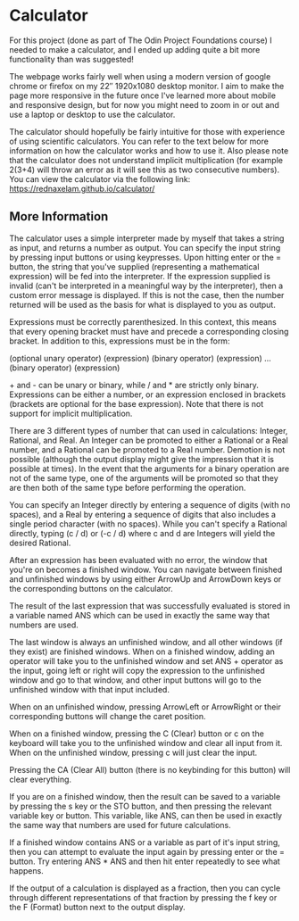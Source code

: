 # Calculator

For this project (done as part of The Odin Project Foundations course) I needed to make a calculator, and I ended up adding quite a bit more functionality than was suggested!

The webpage works fairly well when using a modern version of google chrome or firefox on my 22″ 1920x1080 desktop monitor. I aim to make the page more responsive in the future once I've learned more about mobile and responsive design, but for now you might need to zoom in or out and use a laptop or desktop to use the calculator. 

The calculator should hopefully be fairly intuitive for those with experience of using scientific calculators. You can refer to the text below for more information on how the calculator works and how to use it. Also please note that the calculator does not understand implicit multiplication (for example 2(3+4) will throw an error as it will see this as two consecutive numbers). You can view the calculator via the following link: https://rednaxelam.github.io/calculator/

## More Information

The calculator uses a simple interpreter made by myself that takes a string as input, and returns a number as output. You can specify the input string by pressing input buttons or using keypresses. Upon hitting enter or the = button, the string that you've supplied (representing a mathematical expression) will be fed into the interpreter. If the expression supplied is invalid (can't be interpreted in a meaningful way by the interpreter), then a custom error message is displayed. If this is not the case, then the number returned will be used as the basis for what is displayed to you as output.

Expressions must be correctly parenthesized. In this context, this means that every opening bracket must have and precede a corresponding closing bracket. In addition to this, expressions must be in the form:

(optional unary operator) (expression) (binary operator) (expression) ... (binary operator) (expression)

\+ and - can be unary or binary, while / and * are strictly only binary. Expressions can be either a number, or an expression enclosed in brackets (brackets are optional for the base expression). Note that there is not support for implicit multiplication.

There are 3 different types of number that can used in calculations: Integer, Rational, and Real. An Integer can be promoted to either a Rational or a Real number, and a Rational can be promoted to a Real number. Demotion is not possible (although the output display might give the impression that it is possible at times). In the event that the arguments for a binary operation are not of the same type, one of the arguments will be promoted so that they are then both of the same type before performing the operation. 

You can specify an Integer directly by entering a sequence of digits (with no spaces), and a Real by entering a sequence of digits that also includes a single period character (with no spaces). While you can't specify a Rational directly, typing (c / d) or (-c / d) where c and d are Integers will yield the desired Rational.

After an expression has been evaluated with no error, the window that you're on becomes a finished window. You can navigate between finished and unfinished windows by using either ArrowUp and ArrowDown keys or the corresponding buttons on the calculator. 

The result of the last expression that was successfully evaluated is stored in a variable named ANS which can be used in exactly the same way that numbers are used.

The last window is always an unfinished window, and all other windows (if they exist) are finished windows. When on a finished window, adding an operator will take you to the unfinished window and set ANS + operator as the input, going left or right will copy the expression to the unfinished window and go to that window, and other input buttons will go to the unfinished window with that input included.

When on an unfinished window, pressing ArrowLeft or ArrowRight or their corresponding buttons will change the caret position.

When on a finished window, pressing the C (Clear) button or c on the keyboard will take you to the unfinished window and clear all input from it. When on the unfinished window, pressing c will just clear the input.

Pressing the CA (Clear All) button (there is no keybinding for this button) will clear everything.

If you are on a finished window, then the result can be saved to a variable by pressing the s key or the STO button, and then pressing the relevant variable key or button. This variable, like ANS, can then be used in exactly the same way that numbers are used for future calculations.

If a finished window contains ANS or a variable as part of it's input string, then you can attempt to evaluate the input again by pressing enter or the = button. Try entering ANS * ANS and then hit enter repeatedly to see what happens.

If the output of a calculation is displayed as a fraction, then you can cycle through different representations of that fraction by pressing the f key or the F (Format) button next to the output display.

